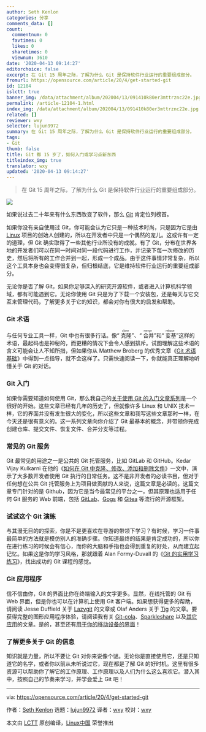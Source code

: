 ```yaml
---
author: Seth Kenlon
categories: 分享
comments_data: []
count:
  commentnum: 0
  favtimes: 0
  likes: 0
  sharetimes: 0
  viewnum: 3610
date: '2020-04-13 09:14:27'
editorchoice: false
excerpt: 在 Git 15 周年之际，了解为什么 Git 是保持软件行业运行的重要组成部分。
fromurl: https://opensource.com/article/20/4/get-started-git
id: 12104
islctt: true
banner_img: /data/attachment/album/202004/13/091410k80er3mttrznc22e.jpg
permalink: /article-12104-1.html
index_img: /data/attachment/album/202004/13/091410k80er3mttrznc22e.jpg.thumb.jpg
related: []
reviewer: wxy
selector: lujun9972
summary: 在 Git 15 周年之际，了解为什么 Git 是保持软件行业运行的重要组成部分。
tags:
- Git
thumb: false
title: Git 都 15 岁了，如何入门或学习点新东西
titleindex_img: true
translator: wxy
updated: '2020-04-13 09:14:27'
---
```



> 
> 在 Git 15 周年之际，了解为什么 Git 是保持软件行业运行的重要组成部分。
> 
> 
> 


![](/data/attachment/album/202004/13/091410k80er3mttrznc22e.jpg)


如果说过去二十年来有什么东西改变了软件，那么 [Git](https://en.wikipedia.org/wiki/Git) 肯定位列榜首。


如果你没有亲自使用过 Git，你可能会认为它只是一种技术时尚，只是因为它是由 [Linux](https://opensource.com/resources/linux) 项目的创始人创建的，所以在开发者中只是一个偶然的宠儿。这或许有一定的道理，但 Git 确实取得了一些其他行业所没有的成就。有了 Git，分布在世界各地的开发者们可以在同一时间对同一段代码进行工作，并记录下每一次修改的历史，然后将所有的工作合并到一起，形成一个成品。由于这件事情非常复杂，所以这个工具本身也会变得很复杂，但归根结底，它是维持软件行业运行的重要组成部分。


无论你是否了解 Git，如果你足够深入的研究开源软件，或者进入计算机科学领域，都有可能遇到它。无论你使用 Git 只是为了下载一个安装包，还是每天与它交互来管理代码，了解更多关于它的知识，都会对你有很大的启发和帮助。


### Git 术语


与任何专业工具一样，Git 中也有很多行话。像“<ruby> 克隆 <rt>  clone </rt></ruby>”、“<ruby> 合并 <rt>  merge </rt></ruby>”和“<ruby> 变基 <rt>  rebase </rt></ruby>”这样的术语，最起码也是神秘的，而更糟的情况下会令人感到排斥。试图理解这些术语的含义可能会让人不知所措，但如果你从 Matthew Broberg 的优秀文章《[Git 术语基础](https://opensource.com/article/19/2/git-terminology)》中得到一点指导，就不会这样了。只需快速阅读一下，你就能真正理解地听懂关于 Git 的对话。


### Git 入门


如果你需要知道如何使用 Git，那么我自己的[关于使用 Git 的入门文章系列](https://opensource.com/life/16/7/stumbling-git)是一个很好的开始。这些文章已经有几年的历史了，但就像许多 Linux 和 UNIX 技术一样，它的界面并没有发生很大的变化，所以这些文章和我写这些文章那时一样，在今天还是很有意义的。这一系列文章向你介绍了 Git 最基本的概念，并带领你完成创建仓库、提交文件、恢复文件、合并分支等过程。


### 常见的 Git 服务


Git 最常见的用途之一是公共的 Git 托管服务，比如 GitLab 和 GitHub。Kedar Vijay Kulkarni 在他的《[如何在 Git 中克隆、修改、添加和删除文件](https://opensource.com/article/18/2/how-clone-modify-add-delete-git-files)》一文中，演示了大多数开发者使用 Git 执行的日常任务。这不是非开发者的必读书目，但对于任何想在公共 Git 托管服务上为项目做贡献的人来说，这篇文章是必读的。这篇文章专门针对的是 Github，因为它是当今最常见的平台之一，但其原理也适用于任何 Git 服务的 Web 前端，包括 [GitLab](https://about.gitlab.com/install/)、[Gogs](https://gogs.io/) 和 [Gitea](https://gitea.io/en-us/) 等流行的开源框架。


### 试试这个 Git 演练


与其漫无目的的探索，你是不是更喜欢在导游的带领下学习？有时候，学习一件事最简单的方法就是模仿别人的准确步骤。你知道最终的结果是肯定成功的，所以你在进行练习的时候会有信心，而你的大脑和手指也会得到重复的好处，从而建立起记忆。如果这是你的学习风格，那就跟着 Alan Formy-Duvall 的《[Git 的实用学习练习](https://opensource.com/article/19/5/practical-learning-exercise-git)》，找出成功的 Git 课程的感觉。


### Git 应用程序


信不信由你，Git 的界面比你在终端输入的文字更多。显然，在线托管的 Git 有 Web 界面，但是你也可以在计算机上使用 Git 客户端。如果想获得更多的帮助，请阅读 Jesse Duffield 关于 [Lazygit](https://opensource.com/article/20/3/lazygit) 的文章或 Olaf Anders 关于 [Tig](https://opensource.com/article/19/6/what-tig) 的文章。要获得完整的图形应用程序体验，请阅读我有关 [Git-cola](https://opensource.com/article/20/3/git-cola)、[Sparkleshare](https://opensource.com/article/19/4/file-sharing-git) 以及[其它应用](https://opensource.com/life/16/8/graphical-tools-git)的文章。是的，甚至还有[用于你的移动设备的界面](https://opensource.com/article/19/4/calendar-git#mobile)！


### 了解更多关于 Git 的信息


知识就是力量，所以不要让 Git 对你来说像个谜。无论你是直接使用它，还是只知道它的名字，或者你以前从未听说过它，现在都是了解 Git 的好时机。这里有很多资源可以帮助你了解它的工作原理、工作原理以及人们为什么这么喜欢它。潜入其中，按照自己的节奏来学习，并学会爱上 Git 吧！




---


via: <https://opensource.com/article/20/4/get-started-git>


作者：[Seth Kenlon](https://opensource.com/users/seth) 选题：[lujun9972](https://github.com/lujun9972) 译者：[wxy](https://github.com/wxy) 校对：[wxy](https://github.com/wxy)


本文由 [LCTT](https://github.com/LCTT/TranslateProject) 原创编译，[Linux中国](https://linux.cn/) 荣誉推出